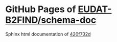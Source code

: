 GitHub Pages of [EUDAT-B2FIND/schema-doc](https://github.com/EUDAT-B2FIND/schema-doc.git)
===
Sphinx html documentation of [420f732d](https://github.com/EUDAT-B2FIND/schema-doc/tree/420f732d0295d8c9347a34564c50aa14e5463023)

